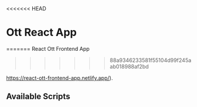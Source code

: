 <<<<<<< HEAD
# Ott React App 
=======
React Ott Frontend App
>>>>>>> 88a9346233581f55104d99f245aab018988af2bd

https://react-ott-frontend-app.netlify.app/).

## Available Scripts




